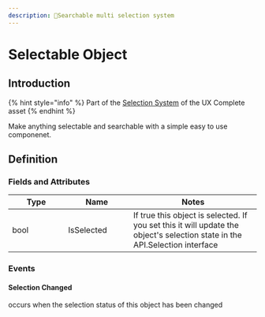 ```yaml
---
description: 🔎Searchable multi selection system
---
```


# Selectable Object

## Introduction

{% hint style="info" %}
Part of the [Selection System](../learning/core-concepts/selection-system.md) of the UX Complete asset
{% endhint %}

Make anything selectable and searchable with a simple easy to use componenet.

## Definition

### Fields and Attributes

<table><thead><tr><th width="150">Type</th><th width="150">Name</th><th width="370.2">Notes</th></tr></thead><tbody><tr><td>bool</td><td>IsSelected</td><td>If true this object is selected. If you set this it will update the object's selection state in the API.Selection interface</td></tr></tbody></table>

### Events

#### Selection Changed

occurs when the selection status of this object has been changed
